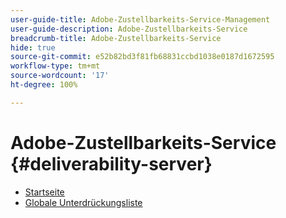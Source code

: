 ```yaml
---
user-guide-title: Adobe-Zustellbarkeits-Service-Management
user-guide-description: Adobe-Zustellbarkeits-Service
breadcrumb-title: Adobe-Zustellbarkeits-Service
hide: true
source-git-commit: e52b82bd3f81fb68831ccbd1038e0187d1672595
workflow-type: tm+mt
source-wordcount: '17'
ht-degree: 100%

---
```


# Adobe-Zustellbarkeits-Service {#deliverability-server}

* [Startseite](home.md)
* [Globale Unterdrückungsliste](global-suppression-list.md)
